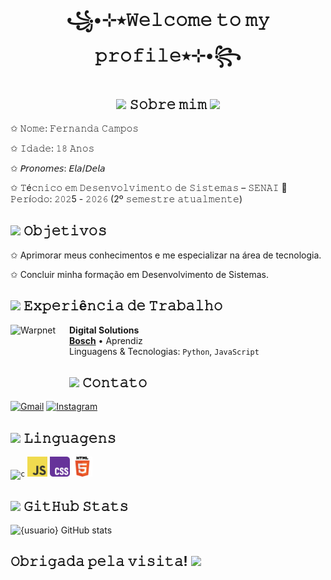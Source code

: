 <h1 align="center">꧁•⊹٭𝚆𝚎𝚕𝚌𝚘𝚖𝚎 𝚝𝚘 𝚖𝚢 𝚙𝚛𝚘𝚏𝚒𝚕𝚎٭⊹•꧂</h1>

  <h2 align="center"> <img src="https://media1.giphy.com/media/v1.Y2lkPTc5MGI3NjExeTNpazNobWFrd3RuZzBxMjExMWd6ZTVseTZqbW4zNHloaWliMW1jMyZlcD12MV9pbnRlcm5hbF9naWZfYnlfaWQmY3Q9Zw/kZqbBT64ECtjy/giphy.gif" width="50"> 𝚂𝚘𝚋𝚛𝚎 𝚖𝚒𝚖 <img src="https://media1.giphy.com/media/v1.Y2lkPTc5MGI3NjExeTNpazNobWFrd3RuZzBxMjExMWd6ZTVseTZqbW4zNHloaWliMW1jMyZlcD12MV9pbnRlcm5hbF9naWZfYnlfaWQmY3Q9Zw/kZqbBT64ECtjy/giphy.gif" width="50"> </h2>
  

✩ 𝙽𝚘𝚖𝚎: 𝙵𝚎𝚛𝚗𝚊𝚗𝚍𝚊 𝙲𝚊𝚖𝚙𝚘𝚜

✩ 𝙸𝚍𝚊𝚍𝚎: 𝟷𝟾 𝙰𝚗𝚘𝚜

✩ 𝘗𝘳𝘰𝘯𝘰𝘮𝘦𝘴: 𝘌𝘭𝘢/𝘋𝘦𝘭𝘢

✩ 𝚃é𝚌𝚗𝚒𝚌𝚘 𝚎𝚖 𝙳𝚎𝚜𝚎𝚗𝚟𝚘𝚕𝚟𝚒𝚖𝚎𝚗𝚝𝚘 𝚍𝚎 𝚂𝚒𝚜𝚝𝚎𝚖𝚊𝚜 – 𝚂𝙴𝙽𝙰𝙸
📅 𝙿𝚎𝚛í𝚘𝚍𝚘: 𝟸𝟶𝟸5 - 𝟸𝟶𝟸𝟼 (2º 𝚜𝚎𝚖𝚎𝚜𝚝𝚛𝚎 𝚊𝚝𝚞𝚊𝚕𝚖𝚎𝚗𝚝𝚎)

## <img src="https://media.giphy.com/media/VgCDAzcKvsR6OM0uWg/giphy.gif" width="50"> 𝙾𝚋𝚓𝚎𝚝𝚒𝚟𝚘𝚜

✩ Aprimorar meus conhecimentos e me especializar na área de tecnologia.

✩ Concluir minha formação em Desenvolvimento de Sistemas.

## <img src="https://media.giphy.com/media/VgCDAzcKvsR6OM0uWg/giphy.gif" width="50"> 𝙴𝚡𝚙𝚎𝚛𝚒ê𝚗𝚌𝚒𝚊 𝚍𝚎 𝚃𝚛𝚊𝚋𝚊𝚕𝚑𝚘

[<img align="left" height="94px" width="94px" alt="Warpnet" src="https://media.licdn.com/dms/image/v2/D4D0BAQG9V8ylf9r--g/company-logo_200_200/company-logo_200_200/0/1720017140973/boschbrasil_logo?e=2147483647&v=beta&t=gbzhM1HLv9AknVq28R-oe8mTEshmCOUr8ldqlVskYKU"/>](https://www.spacex.com/)
**Digital Solutions** \
[**Bosch**](https://www.bosch.com.br/) • Aprendiz \
Linguagens & Tecnologias: `Python`, `JavaScript`



## <img src="https://media.giphy.com/media/VgCDAzcKvsR6OM0uWg/giphy.gif" width="50"> 𝙲𝚘𝚗𝚝𝚊𝚝𝚘 

  <a href="#" title="Gmail">
  <img src="https://img.shields.io/badge/-Gmail-FF0000?style=flat-square&labelColor=FF0000&logo=gmail&logoColor=white&link=LINK-DO-SEU-GMAIL" alt="Gmail"/></a>
<a href="https://www.instagram.com/fer.campossz/" title="Instagram">
  <img src="https://img.shields.io/badge/-Instagram-DF0174?style=flat-square&labelColor=DF0174&logo=instagram&logoColor=white&link=https://www.instagram.com/fer.campossz/" alt="Instagram"/></a>

  ## <img src="https://media.giphy.com/media/VgCDAzcKvsR6OM0uWg/giphy.gif" width="50"> 𝙻𝚒𝚗𝚐𝚞𝚊𝚐𝚎𝚗𝚜

  <code><img height="32" src="https://cdn.iconscout.com/icon/free/png-512/c-programming-569564.png" alt="c"/></code>
<code><img height="32" src="https://raw.githubusercontent.com/github/explore/80688e429a7d4ef2fca1e82350fe8e3517d3494d/topics/javascript/javascript.png" alt="Javascript"/></code>
<code><img height="32" src="https://raw.githubusercontent.com/github/explore/80688e429a7d4ef2fca1e82350fe8e3517d3494d/topics/css/css.png" alt="CSS"/></code>
<code><img height="32" src="https://raw.githubusercontent.com/github/explore/80688e429a7d4ef2fca1e82350fe8e3517d3494d/topics/html/html.png" alt="HTML5"/></code>


 ## <img src="https://media.giphy.com/media/VgCDAzcKvsR6OM0uWg/giphy.gif" width="50"> 𝙶𝚒𝚝𝙷𝚞𝚋 𝚂𝚝𝚊𝚝𝚜

 ![{usuario} GitHub stats](https://github-readme-stats.vercel.app/api?username=fercamposz&show_icons=true&theme=synthwave)



## 𝙾𝚋𝚛𝚒𝚐𝚊𝚍𝚊 𝚙𝚎𝚕𝚊 𝚟𝚒𝚜𝚒𝚝𝚊! <img src="https://i.gifer.com/VeC.gif" width="50"> </h2>
 



  





<!---
fercamposz/fercamposz is a ✨ special ✨ repository because its `README.md` (this file) appears on your GitHub profile.
You can click the Preview link to take a look at your changes.
--->
